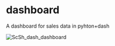 # dashboard
A dashboard for sales data in pyhton+dash

![ScSh_dash_dashboard](https://github.com/user-attachments/assets/da6755fd-59d0-437c-804a-3074f49f6a36)
